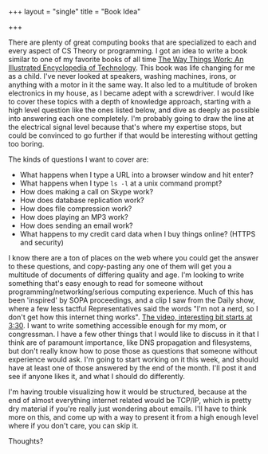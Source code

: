 +++
layout = "single"
title = "Book Idea"

+++

There are plenty of great computing books that are specialized to each and
every aspect of CS Theory or programming. I got an idea to write a book
similar to one of my favorite books of all time [The Way Things Work: An
Illustrated Encyclopedia of Technology](http://www.amazon.com/Way-Things-Work-Illustrated-Encyclopedia/dp/B001IKMLK8/ref=sr_1_8?s=books&ie=UTF8&qid=1327369371&sr=1-8). 
This book was life changing for me as a child. I've never looked at speakers,
washing machines, irons, or anything with a motor in it the same way. It also led to a
multitude of broken electronics in my house, as I became adept with a
screwdriver. 
I would like to cover these topics with a depth of knowledge approach, starting with a
high level question like the ones listed below, and dive as deeply as possible
into answering each one completely. I'm probably going to draw the line at the
electrical signal level because that's where my expertise stops, but could be
convinced to go further if that would be interesting without getting too boring. 

The kinds of questions I want to cover are:

* What happens when I type a URL into a browser window and hit enter?
* What happens when I type `ls -l` at a unix command prompt?
* How does making a call on Skype work?
* How does database replication work? 
* How does file compression work?
* How does playing an MP3 work?
* How does sending an email work?
* What happens to my credit card data when I buy things online? (HTTPS and
  security)

I know there are a ton of places on the web where you could get the answer to
these questions, and copy-pasting any one of them will get you a multitude of
documents of differing quality and age. I'm looking to write something that's easy
enough to read for someone without programming/networking/serious computing experience. 
Much of this has been 'inspired' by SOPA proceedings, and a clip I saw from the
Daily show, where a few less tactful Representatives said the words "I'm not a nerd, so I
don't get how this internet thing works". [The video, interesting bit starts at 3:30](http://www.thedailyshow.com/watch/wed-january-18-2012/ko-computer). I want to write something accessible enough for my mom, or congressman.
I have a few other things that I would like to discuss in it that I think are
of paramount importance, like DNS propagation and filesystems, but don't really
know how to pose those as questions that someone without experience would ask. I'm going to start working on it this
week, and should have at least one of those answered by the end of the month.
I'll post it and see if anyone likes it, and what I should do differently. 

I'm having trouble visualizing how it would be structured, because at the end
of almost everything internet related would be TCP/IP, which is pretty dry
material if you're really just wondering about emails. I'll have to think more
on this, and come up with a way to present it from a high enough level where if
you don't care, you can skip it. 

Thoughts?
